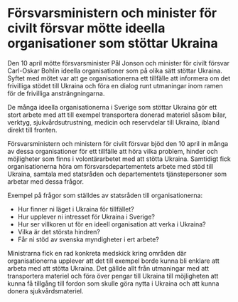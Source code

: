 # Försvarsministern och minister för civilt försvar mötte ideella organisationer som stöttar Ukraina

Den 10 april mötte försvarsminister Pål Jonson och minister för civilt försvar Carl-Oskar Bohlin ideella organisationer som på olika sätt stöttar Ukraina. Syftet med mötet var att ge organisationerna ett tillfälle att informera om det frivilliga stödet till Ukraina och föra en dialog runt utmaningar inom ramen för de frivilliga ansträngningarna.

De många ideella organisationerna i Sverige som stöttar Ukraina gör ett stort arbete med att till exempel transportera donerad materiel såsom bilar, verktyg, sjukvårdsutrustning, medicin och reservdelar till Ukraina, ibland direkt till fronten.

Försvarsministern och ministern för civilt försvar bjöd den 10 april in många av dessa organisationer för ett tillfälle att höra vilka problem, hinder och möjligheter som finns i volontärarbetet med att stötta Ukraina. Samtidigt fick organisationerna höra om försvarsdepartementets arbete med stöd till Ukraina, samtala med statsråden och departementets tjänstepersoner som arbetar med dessa frågor.

Exempel på frågor som ställdes av statsråden till organisationerna:

* Hur finner ni läget i Ukraina för tillfället?
* Hur upplever ni intresset för Ukraina i Sverige?
* Hur ser villkoren ut för en ideell organisation att verka i Ukraina?
* Vilka är det största hindren?
* Får ni stöd av svenska myndigheter i ert arbete?

Ministrarna fick en rad konkreta medskick kring områden där organisationerna upplever att det till exempel borde kunna bli enklare att arbeta med att stötta Ukraina. Det gällde allt från utmaningar med att transportera materiel och föra över pengar till Ukraina till möjligheten att kunna få tillgång till fordon som skulle göra nytta i Ukraina och att kunna donera sjukvårdsmateriel.
